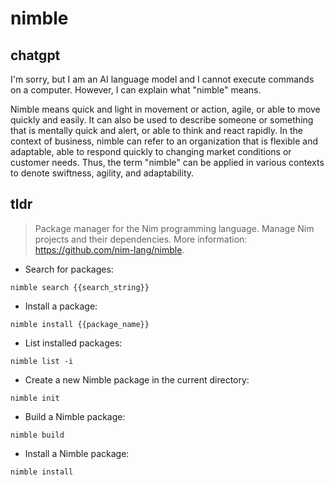 # nimble 
## chatgpt 
I'm sorry, but I am an AI language model and I cannot execute commands on a computer. However, I can explain what "nimble" means.

Nimble means quick and light in movement or action, agile, or able to move quickly and easily. It can also be used to describe someone or something that is mentally quick and alert, or able to think and react rapidly. In the context of business, nimble can refer to an organization that is flexible and adaptable, able to respond quickly to changing market conditions or customer needs. Thus, the term "nimble" can be applied in various contexts to denote swiftness, agility, and adaptability. 

## tldr 
 
> Package manager for the Nim programming language.
> Manage Nim projects and their dependencies.
> More information: <https://github.com/nim-lang/nimble>.

- Search for packages:

`nimble search {{search_string}}`

- Install a package:

`nimble install {{package_name}}`

- List installed packages:

`nimble list -i`

- Create a new Nimble package in the current directory:

`nimble init`

- Build a Nimble package:

`nimble build`

- Install a Nimble package:

`nimble install`
